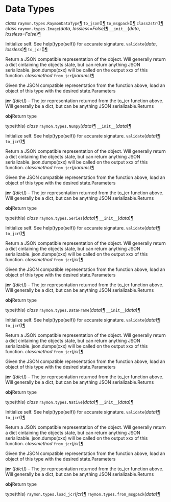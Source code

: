 # Data Types

 _class_ `raymon.types.RaymonDataType`[¶](data-types.md#raymon.types.RaymonDataType) `to_json`\(\)[¶](data-types.md#raymon.types.RaymonDataType.to_json) `to_msgpack`\(\)[¶](data-types.md#raymon.types.RaymonDataType.to_msgpack) `class2str`\(\)[¶](data-types.md#raymon.types.RaymonDataType.class2str) _class_ `raymon.types.Image`\(_data_, _lossless=False_\)[¶](data-types.md#raymon.types.Image) `__init__`\(_data_, _lossless=False_\)[¶](data-types.md#raymon.types.Image.__init__)

Initialize self. See help\(type\(self\)\) for accurate signature. `validate`\(_data_, _lossless_\)[¶](data-types.md#raymon.types.Image.validate) `to_jcr`\(\)[¶](data-types.md#raymon.types.Image.to_jcr)

Return a JSON compatible representation of the object. Will generally return a dict cintaining the objects state, but can return anything JSON serializable. json.dumps\(xxx\) will be called on the output xxx of this function. _classmethod_ `from_jcr`\(_params_\)[¶](data-types.md#raymon.types.Image.from_jcr)

Given the JSON compatible representation from the function above, load an object of this type with the desired state.Parameters

**jcr** \(_\[dict\]_\) – The jcr representation returned from the to\_jcr function above. Will generally be a dict, but can be anything JSON serializable.Returns

**obj**Return type

type\(this\) _class_ `raymon.types.Numpy`\(_data_\)[¶](data-types.md#raymon.types.Numpy) `__init__`\(_data_\)[¶](data-types.md#raymon.types.Numpy.__init__)

Initialize self. See help\(type\(self\)\) for accurate signature. `validate`\(_data_\)[¶](data-types.md#raymon.types.Numpy.validate) `to_jcr`\(\)[¶](data-types.md#raymon.types.Numpy.to_jcr)

Return a JSON compatible representation of the object. Will generally return a dict cintaining the objects state, but can return anything JSON serializable. json.dumps\(xxx\) will be called on the output xxx of this function. _classmethod_ `from_jcr`\(_params_\)[¶](data-types.md#raymon.types.Numpy.from_jcr)

Given the JSON compatible representation from the function above, load an object of this type with the desired state.Parameters

**jcr** \(_\[dict\]_\) – The jcr representation returned from the to\_jcr function above. Will generally be a dict, but can be anything JSON serializable.Returns

**obj**Return type

type\(this\) _class_ `raymon.types.Series`\(_data_\)[¶](data-types.md#raymon.types.Series) `__init__`\(_data_\)[¶](data-types.md#raymon.types.Series.__init__)

Initialize self. See help\(type\(self\)\) for accurate signature. `validate`\(_data_\)[¶](data-types.md#raymon.types.Series.validate) `to_jcr`\(\)[¶](data-types.md#raymon.types.Series.to_jcr)

Return a JSON compatible representation of the object. Will generally return a dict cintaining the objects state, but can return anything JSON serializable. json.dumps\(xxx\) will be called on the output xxx of this function. _classmethod_ `from_jcr`\(_jcr_\)[¶](data-types.md#raymon.types.Series.from_jcr)

Given the JSON compatible representation from the function above, load an object of this type with the desired state.Parameters

**jcr** \(_\[dict\]_\) – The jcr representation returned from the to\_jcr function above. Will generally be a dict, but can be anything JSON serializable.Returns

**obj**Return type

type\(this\) _class_ `raymon.types.DataFrame`\(_data_\)[¶](data-types.md#raymon.types.DataFrame) `__init__`\(_data_\)[¶](data-types.md#raymon.types.DataFrame.__init__)

Initialize self. See help\(type\(self\)\) for accurate signature. `validate`\(_data_\)[¶](data-types.md#raymon.types.DataFrame.validate) `to_jcr`\(\)[¶](data-types.md#raymon.types.DataFrame.to_jcr)

Return a JSON compatible representation of the object. Will generally return a dict cintaining the objects state, but can return anything JSON serializable. json.dumps\(xxx\) will be called on the output xxx of this function. _classmethod_ `from_jcr`\(_jcr_\)[¶](data-types.md#raymon.types.DataFrame.from_jcr)

Given the JSON compatible representation from the function above, load an object of this type with the desired state.Parameters

**jcr** \(_\[dict\]_\) – The jcr representation returned from the to\_jcr function above. Will generally be a dict, but can be anything JSON serializable.Returns

**obj**Return type

type\(this\) _class_ `raymon.types.Native`\(_data_\)[¶](data-types.md#raymon.types.Native) `__init__`\(_data_\)[¶](data-types.md#raymon.types.Native.__init__)

Initialize self. See help\(type\(self\)\) for accurate signature. `validate`\(_data_\)[¶](data-types.md#raymon.types.Native.validate) `to_jcr`\(\)[¶](data-types.md#raymon.types.Native.to_jcr)

Return a JSON compatible representation of the object. Will generally return a dict cintaining the objects state, but can return anything JSON serializable. json.dumps\(xxx\) will be called on the output xxx of this function. _classmethod_ `from_jcr`\(_jcr_\)[¶](data-types.md#raymon.types.Native.from_jcr)

Given the JSON compatible representation from the function above, load an object of this type with the desired state.Parameters

**jcr** \(_\[dict\]_\) – The jcr representation returned from the to\_jcr function above. Will generally be a dict, but can be anything JSON serializable.Returns

**obj**Return type

type\(this\) `raymon.types.load_jcr`\(_jcr_\)[¶](data-types.md#raymon.types.load_jcr) `raymon.types.from_msgpack`\(_data_\)[¶](data-types.md#raymon.types.from_msgpack)

